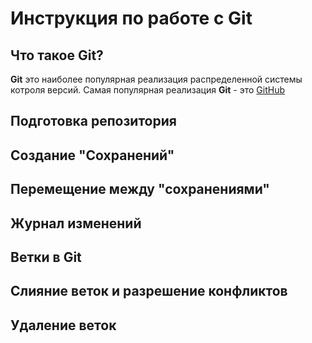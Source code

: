 # Инструкция по работе с Git

## Что такое Git?
**Git** это наиболее популярная реализация распределенной системы котроля версий. Самая популярная реализация **Git** - это [GitHub](https://github.com)


## Подготовка репозитория

## Создание "Сохранений"

## Перемещение между "сохранениями"

## Журнал изменений

## Ветки в Git

## Слияние веток и разрешение конфликтов

## Удаление веток